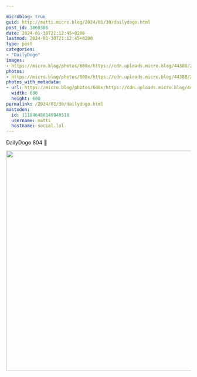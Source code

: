 ```yaml
---

microblog: true
guid: http://matti.micro.blog/2024/01/30/dailydogo.html
post_id: 3860386
date: 2024-01-30T21:12:45+0200
lastmod: 2024-01-30T21:12:45+0200
type: post
categories:
- "DailyDogo"
images:
- https://micro.blog/photos/600x/https://cdn.uploads.micro.blog/44388/2024/b03214666868403b9b41bfc5fc6416a1.jpg
photos:
- https://micro.blog/photos/600x/https://cdn.uploads.micro.blog/44388/2024/b03214666868403b9b41bfc5fc6416a1.jpg
photos_with_metadata:
- url: https://micro.blog/photos/600x/https://cdn.uploads.micro.blog/44388/2024/b03214666868403b9b41bfc5fc6416a1.jpg
  width: 600
  height: 600
permalink: /2024/01/30/dailydogo.html
mastodon:
  id: 111846488149949518
  username: matti
  hostname: social.lol
---
```

DailyDogo 804 🐶

<img src="https://micro.blog/photos/600x/https://blog.martin-haehnel.de/uploads/2024/b03214666868403b9b41bfc5fc6416a1.jpg" width="600" height="600" alt="" />
